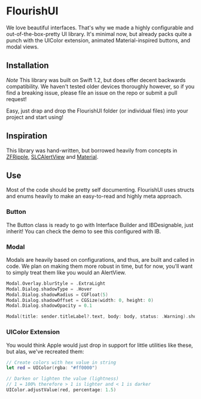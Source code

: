 # FlourishUI

We love beautiful interfaces. That's why we made a highly configurable and out-of-the-box-pretty UI library.
It's minimal now, but already packs quite a punch with the UIColor extension, animated Material-inspired buttons, and modal views.

## Installation

*Note* This library was built on Swift 1.2, but does offer decent backwards compatibility. We haven't tested older devices thoroughly however,
so if you find a breaking issue, please file an issue on the repo or submit a pull request!

Easy, just drap and drop the FlourishUI folder (or individual files) into your project and start using!

## Inspiration

This library was hand-written, but borrowed heavily from concepts in [ZFRipple](https://github.com/zoonooz/ZFRippleButton),
[SLCAlertView](https://github.com/vikmeup/SCLAlertView-Swift) and [Material](http://www.google.com/design/spec/material-design/introduction.html).

## Use

Most of the code should be pretty self documenting. FlourishUI uses structs and enums heavily to make an easy-to-read and highly meta approach.

### Button

The Button class is ready to go with Interface Builder and IBDesignable, just inherit!
You can check the demo to see this configured with IB.

### Modal

Modals are heavily based on configurations, and thus, are built and called in code.
We plan on making them more robust in time, but for now, you'll want to simply treat them like you would an AlertView.

```swift
Modal.Overlay.blurStyle = .ExtraLight
Modal.Dialog.shadowType = .Hover
Modal.Dialog.shadowRadius = CGFloat(5)
Modal.Dialog.shadowOffset = CGSize(width: 0, height: 0)
Modal.Dialog.shadowOpacity = 0.1

Modal(title: sender.titleLabel?.text, body: body, status: .Warning).show()
```

### UIColor Extension

You would think Apple would just drop in support for little utilities like these, but alas, we've recreated them:

```swift
// Create colors with hex value in string
let red = UIColor(rgba: "#ff0000")

// Darken or lighten the value (lightness)
// 1 = 100% therefore > 1 is lighter and < 1 is darker
UIColor.adjustValue(red, percentage: 1.5)
```

